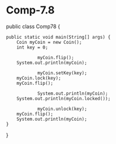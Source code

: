 # Comp-7.8

public class Comp78 {


	public static void main(String[] args) {   
		Coin myCoin = new Coin();
		int key = 0;
		
                myCoin.flip();
		System.out.println(myCoin);
		
                myCoin.setKey(key);
		myCoin.lock(key);
		myCoin.flip();
		
                System.out.println(myCoin);
		System.out.println(myCoin.locked());
		
                myCoin.unlock(key);
		myCoin.flip();
		System.out.println(myCoin);
	}
	
}
